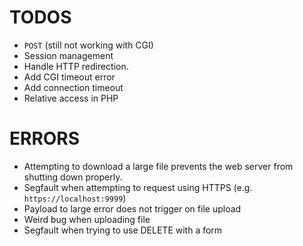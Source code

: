 # TODOS

- `POST` (still not working with CGI)
- Session management
- Handle HTTP redirection.
- Add CGI timeout error
- Add connection timeout
- Relative access in PHP

# ERRORS

- Attempting to download a large file prevents the web server from shutting down properly.
- Segfault when attempting to request using HTTPS (e.g. `https://localhost:9999`)
- Payload to large error does not trigger on file upload
- Weird bug when uploading file
- Segfault when trying to use DELETE with a form
<!-- - `411 Length required` on DELETE request -->
